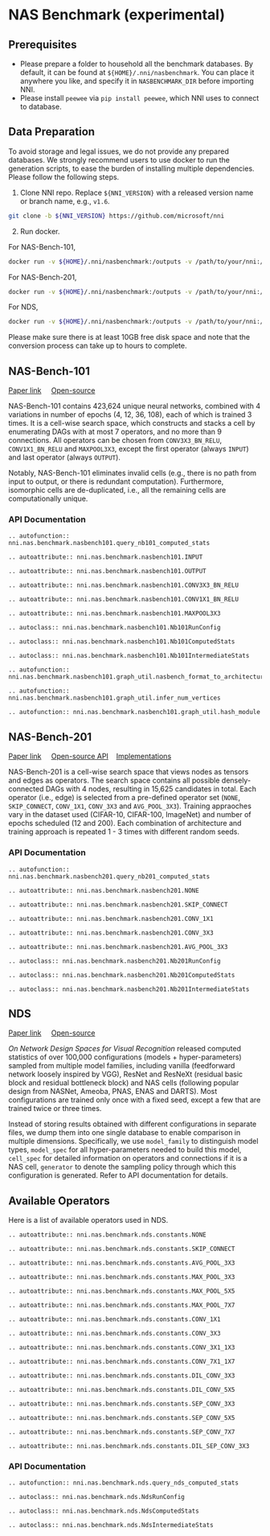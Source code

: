 # NAS Benchmark (experimental)

## Prerequisites

* Please prepare a folder to household all the benchmark databases. By default, it can be found at `${HOME}/.nni/nasbenchmark`. You can place it anywhere you like, and specify it in `NASBENCHMARK_DIR` before importing NNI.
* Please install `peewee` via `pip install peewee`, which NNI uses to connect to database.

## Data Preparation

To avoid storage and legal issues, we do not provide any prepared databases. We strongly recommend users to use docker to run the generation scripts, to ease the burden of installing multiple dependencies. Please follow the following steps.

1. Clone NNI repo. Replace `${NNI_VERSION}` with a released version name or branch name, e.g., `v1.6`.

```bash
git clone -b ${NNI_VERSION} https://github.com/microsoft/nni
```

2. Run docker.

For NAS-Bench-101,

```bash
docker run -v ${HOME}/.nni/nasbenchmark:/outputs -v /path/to/your/nni:/nni tensorflow/tensorflow:1.15.2-py3 /bin/bash /nni/examples/nas/benchmark/nasbench101.sh
```

For NAS-Bench-201,

```bash
docker run -v ${HOME}/.nni/nasbenchmark:/outputs -v /path/to/your/nni:/nni ufoym/deepo:torch-cpu /bin/bash /nni/examples/nas/benchmark/nasbench201.sh
```

For NDS,

```bash
docker run -v ${HOME}/.nni/nasbenchmark:/outputs -v /path/to/your/nni:/nni python:3.7 /bin/bash /nni/examples/nas/benchmark/nds.sh
```

Please make sure there is at least 10GB free disk space and note that the conversion process can take up to hours to complete.

## NAS-Bench-101

[Paper link](https://arxiv.org/abs/1902.09635) &nbsp; &nbsp; [Open-source](https://github.com/google-research/nasbench)

NAS-Bench-101 contains 423,624 unique neural networks, combined with 4 variations in number of epochs (4, 12, 36, 108), each of which is trained 3 times. It is a cell-wise search space, which constructs and stacks a cell by enumerating DAGs with at most 7 operators, and no more than 9 connections. All operators can be chosen from `CONV3X3_BN_RELU`, `CONV1X1_BN_RELU` and `MAXPOOL3X3`, except the first operator (always `INPUT`) and last operator (always `OUTPUT`).

Notably, NAS-Bench-101 eliminates invalid cells (e.g., there is no path from input to output, or there is redundant computation). Furthermore, isomorphic cells are de-duplicated, i.e., all the remaining cells are computationally unique.

### API Documentation

```eval_rst
.. autofunction:: nni.nas.benchmark.nasbench101.query_nb101_computed_stats

.. autoattribute:: nni.nas.benchmark.nasbench101.INPUT

.. autoattribute:: nni.nas.benchmark.nasbench101.OUTPUT

.. autoattribute:: nni.nas.benchmark.nasbench101.CONV3X3_BN_RELU

.. autoattribute:: nni.nas.benchmark.nasbench101.CONV1X1_BN_RELU

.. autoattribute:: nni.nas.benchmark.nasbench101.MAXPOOL3X3

.. autoclass:: nni.nas.benchmark.nasbench101.Nb101RunConfig

.. autoclass:: nni.nas.benchmark.nasbench101.Nb101ComputedStats

.. autoclass:: nni.nas.benchmark.nasbench101.Nb101IntermediateStats

.. autofunction:: nni.nas.benchmark.nasbench101.graph_util.nasbench_format_to_architecture_repr

.. autofunction:: nni.nas.benchmark.nasbench101.graph_util.infer_num_vertices

.. autofunction:: nni.nas.benchmark.nasbench101.graph_util.hash_module
```

## NAS-Bench-201

[Paper link](https://arxiv.org/abs/2001.00326) &nbsp; &nbsp; [Open-source API](https://github.com/D-X-Y/NAS-Bench-201) &nbsp; &nbsp;[Implementations](https://github.com/D-X-Y/AutoDL-Projects)

NAS-Bench-201 is a cell-wise search space that views nodes as tensors and edges as operators. The search space contains all possible densely-connected DAGs with 4 nodes, resulting in 15,625 candidates in total. Each operator (i.e., edge) is selected from a pre-defined operator set (`NONE`, `SKIP_CONNECT`, `CONV_1X1`, `CONV_3X3` and `AVG_POOL_3X3`). Training appraoches vary in the dataset used (CIFAR-10, CIFAR-100, ImageNet) and number of epochs scheduled (12 and 200). Each combination of architecture and training approach is repeated 1 - 3 times with different random seeds.

### API Documentation


```eval_rst
.. autofunction:: nni.nas.benchmark.nasbench201.query_nb201_computed_stats

.. autoattribute:: nni.nas.benchmark.nasbench201.NONE

.. autoattribute:: nni.nas.benchmark.nasbench201.SKIP_CONNECT

.. autoattribute:: nni.nas.benchmark.nasbench201.CONV_1X1

.. autoattribute:: nni.nas.benchmark.nasbench201.CONV_3X3

.. autoattribute:: nni.nas.benchmark.nasbench201.AVG_POOL_3X3

.. autoclass:: nni.nas.benchmark.nasbench201.Nb201RunConfig

.. autoclass:: nni.nas.benchmark.nasbench201.Nb201ComputedStats

.. autoclass:: nni.nas.benchmark.nasbench201.Nb201IntermediateStats
```

## NDS

[Paper link](https://arxiv.org/abs/1905.13214) &nbsp; &nbsp; [Open-source](https://github.com/facebookresearch/nds)

_On Network Design Spaces for Visual Recognition_ released computed statistics of over 100,000 configurations (models + hyper-parameters) sampled from multiple model families, including vanilla (feedforward network loosely inspired by VGG), ResNet and ResNeXt (residual basic block and residual bottleneck block) and NAS cells (following popular design from NASNet, Ameoba, PNAS, ENAS and DARTS). Most configurations are trained only once with a fixed seed, except a few that are trained twice or three times.

Instead of storing results obtained with different configurations in separate files, we dump them into one single database to enable comparison in multiple dimensions. Specifically, we use `model_family` to distinguish model types, `model_spec` for all hyper-parameters needed to build this model, `cell_spec` for detailed information on operators and connections if it is a NAS cell, `generator` to denote the sampling policy through which this configuration is generated. Refer to API documentation for details.

## Available Operators

Here is a list of available operators used in NDS.

```eval_rst
.. autoattribute:: nni.nas.benchmark.nds.constants.NONE

.. autoattribute:: nni.nas.benchmark.nds.constants.SKIP_CONNECT

.. autoattribute:: nni.nas.benchmark.nds.constants.AVG_POOL_3X3

.. autoattribute:: nni.nas.benchmark.nds.constants.MAX_POOL_3X3

.. autoattribute:: nni.nas.benchmark.nds.constants.MAX_POOL_5X5

.. autoattribute:: nni.nas.benchmark.nds.constants.MAX_POOL_7X7

.. autoattribute:: nni.nas.benchmark.nds.constants.CONV_1X1

.. autoattribute:: nni.nas.benchmark.nds.constants.CONV_3X3

.. autoattribute:: nni.nas.benchmark.nds.constants.CONV_3X1_1X3

.. autoattribute:: nni.nas.benchmark.nds.constants.CONV_7X1_1X7

.. autoattribute:: nni.nas.benchmark.nds.constants.DIL_CONV_3X3

.. autoattribute:: nni.nas.benchmark.nds.constants.DIL_CONV_5X5

.. autoattribute:: nni.nas.benchmark.nds.constants.SEP_CONV_3X3

.. autoattribute:: nni.nas.benchmark.nds.constants.SEP_CONV_5X5

.. autoattribute:: nni.nas.benchmark.nds.constants.SEP_CONV_7X7

.. autoattribute:: nni.nas.benchmark.nds.constants.DIL_SEP_CONV_3X3
```

### API Documentation

```eval_rst
.. autofunction:: nni.nas.benchmark.nds.query_nds_computed_stats

.. autoclass:: nni.nas.benchmark.nds.NdsRunConfig

.. autoclass:: nni.nas.benchmark.nds.NdsComputedStats

.. autoclass:: nni.nas.benchmark.nds.NdsIntermediateStats
```